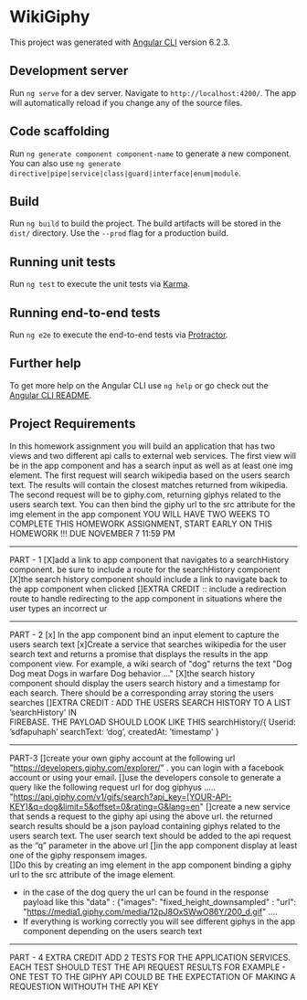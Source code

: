# WikiGiphy

This project was generated with [Angular CLI](https://github.com/angular/angular-cli) version 6.2.3.

## Development server

Run `ng serve` for a dev server. Navigate to `http://localhost:4200/`. The app will automatically reload if you change any of the source files.

## Code scaffolding

Run `ng generate component component-name` to generate a new component. You can also use `ng generate directive|pipe|service|class|guard|interface|enum|module`.

## Build

Run `ng build` to build the project. The build artifacts will be stored in the `dist/` directory. Use the `--prod` flag for a production build.

## Running unit tests

Run `ng test` to execute the unit tests via [Karma](https://karma-runner.github.io).

## Running end-to-end tests

Run `ng e2e` to execute the end-to-end tests via [Protractor](http://www.protractortest.org/).

## Further help

To get more help on the Angular CLI use `ng help` or go check out the [Angular CLI README](https://github.com/angular/angular-cli/blob/master/README.md).

## Project Requirements

In this homework assignment you will build an application that has two views and 
two different api calls to external web services. The first view will be in 
the app component and has a search input as well as at least one img element.
The first request will search wikipedia based on the users search text. 
The results will contain the closest matches returned from wikipedia. 
The second request will be to giphy.com, returning giphys related to the users search text. 
You can then bind the giphy url to the src attribute for the img element in the app component
YOU WILL HAVE TWO WEEKS TO COMPLETE THIS HOMEWORK ASSIGNMENT, 
START EARLY ON THIS HOMEWORK !!! DUE NOVEMBER 7 11:59 PM
_______________________________________________________________________________________
PART - 1
[X]add a link to app component that navigates to a searchHistory component. be sure to
      include a route for the searchHistory component
[X]the search history component should include a link to navigate back to the app
      component when clicked
[]EXTRA CREDIT :: include a redirection route to handle redirecting to the app 
      component in situations where the user types an incorrect ur
_______________________________________________________________________________________
PART - 2
[x] In the app component bind an input element to capture the users search text
[x]Create a service that searches wikipedia for the user search text and returns a promise
       that displays the results in the app component view. For example, a wiki search of 
      "dog" returns the text "Dog Dog meat Dogs in warfare Dog behavior …"
[X]the search history component should display the users search history and a timestamp
      for each search. There should be a corresponding array storing the users searches
[]EXTRA CREDIT : ADD THE USERS SEARCH HISTORY TO A LIST ’searchHistory' IN  
      FIREBASE. THE PAYLOAD SHOULD LOOK LIKE THIS
        searchHistory/{
                                Userid: ’sdfapuhaph’
                                searchText: ‘dog’,
                                createdAt: ’timestamp'
                              }
_______________________________________________________________________________________
PART-3
[]create your own giphy account at the following url 
      "https://developers.giphy.com/explorer/" . you can login with a facebook
        account or using your email.
[]use the developers console to generate a query like the following request url for dog giphyus ..... "https://api.giphy.com/v1/gifs/search?api_key=[YOUR-API-KEY]&q=dog&limit=5&offset=0&rating=G&lang=en"
[]create a new service that sends a request to the giphy api using the above
       url. the returned search results should be a json payload containing giphys 
       related to the users search text.  The user search text should be added to
       the api request as the “q” parameter in the above url
[]in the app component display at least one of the giphy responsem images.                    
[]Do this by creating an img element in the app component binding a
      giphy url to the src attribute of the image element. 
* in the case of the dog query the url can be found in the response payload like this "data" : {"images": "fixed_height_downsampled" : "url": "https://media1.giphy.com/media/12pJ8OxSWwO86Y/200_d.gif" ....
*  If everything is working correctly you will see different giphys in the app component depending on the users search text
_______________________________________________________________________________________
PART - 4 EXTRA CREDIT
ADD 2 TESTS FOR THE APPLICATION SERVICES.  EACH TEST SHOULD TEST THE API REQUEST RESULTS
FOR EXAMPLE - ONE TEST TO THE GIPHY API COULD BE THE EXPECTATION OF MAKING A REQUESTION 
WITHOUTH THE API KEY
